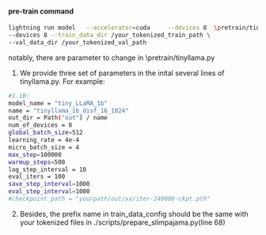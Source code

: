 #### pre-train command
```bash
lightning run model   --accelerator=cuda     --devices 8  \pretrain/tinyllama.py \
--devices 8 --train_data_dir /your_tokenized_train_path \
--val_data_dir /your_tokenized_val_path
```

notably, there are parameter to change in \pretrain/tinyllama.py
1) We provide three set of parameters in the inital several lines of tinyllama.py. For example:  

```bash
#1.1B:
model_name = "tiny_LLaMA_1b"
name = "tinyllama_1b_disf_16_1024"
out_dir = Path("out") / name
num_of_devices = 8
global_batch_size=512
learning_rate = 4e-4
micro_batch_size = 4
max_step=100000
warmup_steps=500
log_step_interval = 10
eval_iters = 100
save_step_interval=1000
eval_step_interval=1000
#checkpoint_path = "yourpath/out/xx/iter-240000-ckpt.pth"
```
2) Besides, the prefix name in train_data_config should be the same with your tokenized files in ./scripts/prepare_slimpajama.py(line 68)  
